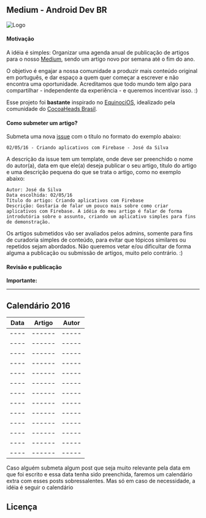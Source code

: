 ## Medium - Android Dev BR

![Logo]()

#### Motivação

A idéia é simples: Organizar uma agenda anual de publicação de artigos para o nosso [Medium](http://medium.com/android-dev-br), sendo um artigo novo por semana até o fim do ano.

O objetivo é engajar a nossa comunidade a produzir mais conteúdo original em português, e dar espaço a quem quer começar a escrever e não encontra uma oportunidade. Acreditamos que todo mundo tem algo para compartilhar - independente da experiência - e queremos incentivar isso. :)

Esse projeto foi **bastante** inspirado no [EquinociOS](equinocios.com), idealizado pela comunidade do [CocoaHeads Brasil](https://github.com/cocoaheadsbrasil).

#### Como submeter um artigo?

Submeta uma nova [issue]() com o título no formato do exemplo abaixo:

	02/05/16 - Criando aplicativos com Firebase - José da Silva

A descrição da issue tem um template, onde deve ser preenchido o nome do autor(a), data em que ele(a) deseja publicar o seu artigo, título do artigo e uma descrição pequena do que se trata o artigo, como no exemplo abaixo:

	Autor: José da Silva
	Data escolhida: 02/05/16
	Título do artigo: Criando aplicativos com Firebase
	Descrição: Gostaria de falar um pouco mais sobre como criar aplicativos com Firebase. A idéia do meu artigo é falar de forma introdutória sobre o assunto, criando um aplicativo simples para fins de demonstração.
	
Os artigos submetidos vão ser avaliados pelos admins, somente para fins de curadoria simples de conteúdo, para evitar que tópicos similares ou repetidos sejam abordados. Não queremos vetar e/ou dificultar de forma alguma a publicação ou submissão de artigos, muito pelo contrário. :)

#### Revisão e publicação

**Importante:** 

---

## Calendário 2016

Data | Artigo | Autor
---- | ------ | -----
---- | ------ | -----
---- | ------ | -----
---- | ------ | -----
---- | ------ | -----
---- | ------ | -----
---- | ------ | -----
---- | ------ | -----
---- | ------ | -----
---- | ------ | -----
---- | ------ | -----
---- | ------ | -----
---- | ------ | -----
---- | ------ | -----


Caso alguém submeta algum post que seja muito relevante pela data em que foi escrito e essa data tenha sido preenchida, faremos um calendário extra com esses posts sobressalentes. Mas só em caso de necessidade, a idéia é seguir o calendário 


## Licença
